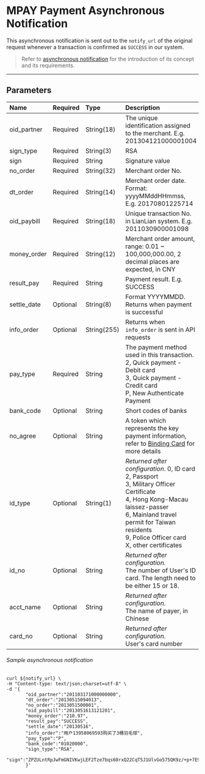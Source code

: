 # MPAY Payment Asynchronous Notification

This asynchronous notification is sent out to the ```notify_url``` of the original request whenever a transaction is confirmed as ```SUCCESS``` in our system. 

> Refer to [asynchronous notification](async-notification-concept.md) for the introduction of its concept and its requirements.

***

## Parameters

|Name|Required|Type|Description|
|:---|:---|:---|:---|
|oid_partner|Required|String(18)|The unique identification assigned to the merchant. E.g. 201304121000001004|
|sign_type|Required|String(3)|RSA |
|sign|Required|String|Signature value|
|no_order|Required|String(32)|Merchant order No.|
|dt_order|Required|String(14)|Merchant order date. Format: yyyyMMddHHmmss, E.g. 20170801225714|
|oid_paybill|Required|String(18)|Unique transaction No. in LianLian system. E.g. 2011030900001098|
|money_order|Required|String(12)|Merchant order amount, range: 0.01 ~ 100,000,000.00, 2 decimal places are expected, in CNY|
|result_pay|Required|String| Payment result. E.g. SUCCESS|
|settle_date|Optional|String(8)| Format YYYYMMDD. Returns when payment is successful|
|info_order|Optional|String(255)| Returns when ```info_order``` is sent in API requests|
|pay_type|Required|String| The payment method used in this transaction. <br>2, Quick payment - Debit card <br> 3, Quick payment - Credit card <br> P, New Authenticate Payment| 
|bank_code|Optional|String| Short codes of banks |
|no_agree|Optional|String| A token which represents the key payment information, refer to [Binding Card](mpay-direct.md) for more details |
|id_type|Optional|String(1)|*Returned after configuration*. 0, ID card <br> 2, Passport <br> 3, Military Officer Certificate <br> 4, Hong Kong-Macau laissez-passer <br> 6, Mainland travel permit for Taiwan residents <br> 9, Police Officer card <br> X, other certificates |
|id_no|Optional|String|*Returned after configuration*. <br>The number of User's ID card. The length need to be either 15 or 18.|
|acct_name|Optional|String|*Returned after configuration*. <br>The name of payer, in Chinese|
|card_no|Optional|String|*Returned after configuration*. <br>User's card number|

###### Sample asynchronous notification

```curl
curl ${notify_url} \
-H "Content-type: text/json;charset=utf-8" \
-d '{
       "oid_partner":"201103171000000000", 
	   "dt_order":"20130515094013", 
	   "no_order":"2013051500001", 
	   "oid_paybill":"2013051613121201", 
	   "money_order":"210.97", 
	   "result_pay":"SUCCESS", 
	   "settle_date":"20130516", 
	   "info_order":"用户13958069593购买了3桶羽毛球", 
	   "pay_type":"P", 
	   "bank_code":"01020000", 
	   "sign_type":"RSA", 
	   "sign":"ZPZULntRpJwFmGNIVKwjLEF2Tze7bqs60rxQ22CqT5J1UlvGo575QK9z/+p+7E9cOoRoWzqR6xHZ6WVv3dloyGKDR0btvrdqPgUAoeaX/YOWzTh00vwcQ+HBtXE+vPTfAqjCTxiiSJEOY7ATCF1q7iP3sfQxhS0nDUug1LP3OLk="    
	   }'
```
